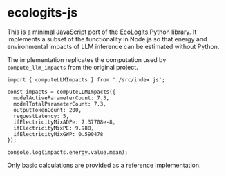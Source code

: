 # ecologits-js

This is a minimal JavaScript port of the [EcoLogits](https://github.com/genai-impact/ecologits) Python library. It implements a subset of the functionality in Node.js so that energy and environmental impacts of LLM inference can be estimated without Python.

The implementation replicates the computation used by `compute_llm_impacts` from the original project.

```
import { computeLLMImpacts } from './src/index.js';

const impacts = computeLLMImpacts({
  modelActiveParameterCount: 7.3,
  modelTotalParameterCount: 7.3,
  outputTokenCount: 200,
  requestLatency: 5,
  ifElectricityMixADPe: 7.37708e-8,
  ifElectricityMixPE: 9.988,
  ifElectricityMixGWP: 0.590478
});

console.log(impacts.energy.value.mean);
```

Only basic calculations are provided as a reference implementation.
